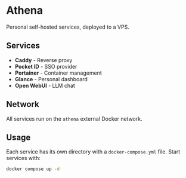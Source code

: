# Athena

Personal self-hosted services, deployed to a VPS.

## Services

- **Caddy** - Reverse proxy
- **Pocket ID** - SSO provider
- **Portainer** - Container management
- **Glance** - Personal dashboard
- **Open WebUI** - LLM chat

## Network

All services run on the `athena` external Docker network.

## Usage

Each service has its own directory with a `docker-compose.yml` file. Start services with:

```bash
docker compose up -d
```
